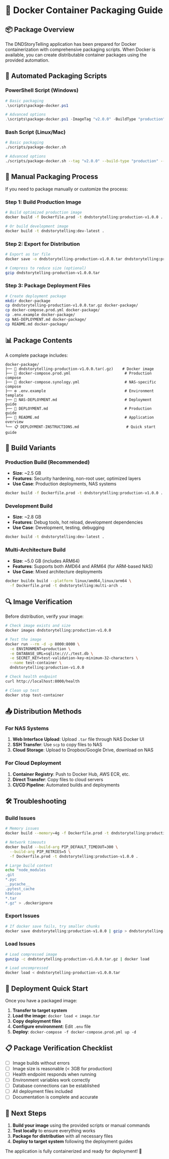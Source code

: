 # 🐳 Docker Container Packaging Guide

## 📦 Package Overview

The DNDStoryTelling application has been prepared for Docker containerization with comprehensive packaging scripts. When Docker is available, you can create distributable container packages using the provided automation.

## 🚀 Automated Packaging Scripts

### **PowerShell Script** (Windows)
```powershell
# Basic packaging
.\scripts\package-docker.ps1

# Advanced options
.\scripts\package-docker.ps1 -ImageTag "v2.0.0" -BuildType "production" -Compress -Test
```

### **Bash Script** (Linux/Mac)
```bash
# Basic packaging
./scripts/package-docker.sh

# Advanced options
./scripts/package-docker.sh --tag "v2.0.0" --build-type "production" --verbose
```

## 🔧 Manual Packaging Process

If you need to package manually or customize the process:

### **Step 1: Build Production Image**
```bash
# Build optimized production image
docker build -f Dockerfile.prod -t dndstorytelling:production-v1.0.0 .

# Or build development image
docker build -t dndstorytelling:dev-latest .
```

### **Step 2: Export for Distribution**
```bash
# Export as tar file
docker save -o dndstorytelling-production-v1.0.0.tar dndstorytelling:production-v1.0.0

# Compress to reduce size (optional)
gzip dndstorytelling-production-v1.0.0.tar
```

### **Step 3: Package Deployment Files**
```bash
# Create deployment package
mkdir docker-package
cp dndstorytelling-production-v1.0.0.tar.gz docker-package/
cp docker-compose.prod.yml docker-package/
cp .env.example docker-package/
cp NAS-DEPLOYMENT.md docker-package/
cp README.md docker-package/
```

## 📊 Package Contents

A complete package includes:

```
docker-package/
├── 🐳 dndstorytelling-production-v1.0.0.tar(.gz)    # Docker image
├── 🔧 docker-compose.prod.yml                        # Production compose
├── 🔧 docker-compose.synology.yml                    # NAS-specific compose
├── ⚙️ .env.example                                   # Environment template
├── 📖 NAS-DEPLOYMENT.md                              # Deployment guide
├── 📖 DEPLOYMENT.md                                  # Production guide
├── 📖 README.md                                      # Application overview
└── 📋 DEPLOYMENT-INSTRUCTIONS.md                     # Quick start guide
```

## 🎯 Build Variants

### **Production Build** (Recommended)
- **Size**: ~2.5 GB
- **Features**: Security hardening, non-root user, optimized layers
- **Use Case**: Production deployments, NAS systems

```bash
docker build -f Dockerfile.prod -t dndstorytelling:production-v1.0.0 .
```

### **Development Build**
- **Size**: ~2.8 GB
- **Features**: Debug tools, hot reload, development dependencies
- **Use Case**: Development, testing, debugging

```bash
docker build -t dndstorytelling:dev-latest .
```

### **Multi-Architecture Build**
- **Size**: ~5.0 GB (includes ARM64)
- **Features**: Supports both AMD64 and ARM64 (for ARM-based NAS)
- **Use Case**: Mixed architecture deployments

```bash
docker buildx build --platform linux/amd64,linux/arm64 \
  -f Dockerfile.prod -t dndstorytelling:multi-arch .
```

## 🔍 Image Verification

Before distribution, verify your image:

```bash
# Check image exists and size
docker images dndstorytelling:production-v1.0.0

# Test the image
docker run --rm -d -p 8000:8000 \
  -e ENVIRONMENT=production \
  -e DATABASE_URL=sqlite:///./test.db \
  -e SECRET_KEY=test-validation-key-minimum-32-characters \
  --name test-container \
  dndstorytelling:production-v1.0.0

# Check health endpoint
curl http://localhost:8000/health

# Clean up test
docker stop test-container
```

## 📤 Distribution Methods

### **For NAS Systems**
1. **Web Interface Upload**: Upload `.tar` file through NAS Docker UI
2. **SSH Transfer**: Use `scp` to copy files to NAS
3. **Cloud Storage**: Upload to Dropbox/Google Drive, download on NAS

### **For Cloud Deployment**
1. **Container Registry**: Push to Docker Hub, AWS ECR, etc.
2. **Direct Transfer**: Copy files to cloud servers
3. **CI/CD Pipeline**: Automated builds and deployments

## 🛠️ Troubleshooting

### **Build Issues**
```bash
# Memory issues
docker build --memory=4g -f Dockerfile.prod -t dndstorytelling:production-v1.0.0 .

# Network timeouts
docker build --build-arg PIP_DEFAULT_TIMEOUT=300 \
  --build-arg PIP_RETRIES=5 \
  -f Dockerfile.prod -t dndstorytelling:production-v1.0.0 .

# Large build context
echo "node_modules
.git
*.pyc
__pycache__
.pytest_cache
htmlcov
*.tar
*.gz" > .dockerignore
```

### **Export Issues**
```bash
# If docker save fails, try smaller chunks
docker save dndstorytelling:production-v1.0.0 | gzip > dndstorytelling-production-v1.0.0.tar.gz
```

### **Load Issues**
```bash
# Load compressed image
gunzip -c dndstorytelling-production-v1.0.0.tar.gz | docker load

# Load uncompressed
docker load < dndstorytelling-production-v1.0.0.tar
```

## 🎯 Deployment Quick Start

Once you have a packaged image:

1. **Transfer to target system**
2. **Load the image**: `docker load < image.tar`
3. **Copy deployment files**
4. **Configure environment**: Edit `.env` file
5. **Deploy**: `docker-compose -f docker-compose.prod.yml up -d`

## 📋 Package Verification Checklist

- [ ] Image builds without errors
- [ ] Image size is reasonable (< 3GB for production)
- [ ] Health endpoint responds when running
- [ ] Environment variables work correctly
- [ ] Database connections can be established
- [ ] All deployment files included
- [ ] Documentation is complete and accurate

## 🚀 Next Steps

1. **Build your image** using the provided scripts or manual commands
2. **Test locally** to ensure everything works
3. **Package for distribution** with all necessary files
4. **Deploy to target system** following the deployment guides

The application is fully containerized and ready for deployment! 🎉